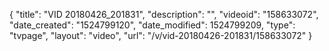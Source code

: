{
    "title": "VID 20180426_201831",
    "description": "",
    "videoid": "158633072",
    "date_created": "1524799120",
    "date_modified": 1524799209,
    "type": "tvpage",
    "layout": "video",
    "url": "\/v\/vid-20180426-201831\/158633072"
}